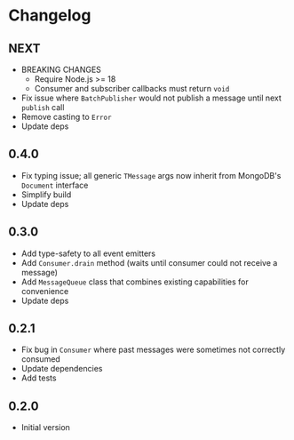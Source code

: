 # Changelog

## NEXT

- BREAKING CHANGES
  - Require Node.js >= 18
  - Consumer and subscriber callbacks must return `void`
- Fix issue where `BatchPublisher` would not publish a message until next `publish` call
- Remove casting to `Error`
- Update deps

## 0.4.0

- Fix typing issue; all generic `TMessage` args now inherit from MongoDB's `Document` interface
- Simplify build
- Update deps

## 0.3.0

- Add type-safety to all event emitters
- Add `Consumer.drain` method (waits until consumer could not receive a message)
- Add `MessageQueue` class that combines existing capabilities for convenience
- Update deps

## 0.2.1

- Fix bug in `Consumer` where past messages were sometimes not correctly consumed
- Update dependencies
- Add tests

## 0.2.0

- Initial version

